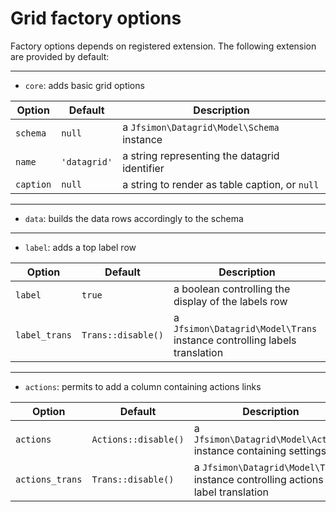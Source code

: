 Grid factory options
====================

Factory options depends on registered extension. The following extension are provided by default:

---

*  `core`: adds basic grid options

| Option | Default | Description |
|--------|---------|-------------|
| `schema` | `null` | a `Jfsimon\Datagrid\Model\Schema` instance |
| `name` | `'datagrid'` | a string representing the datagrid identifier |
| `caption` | `null` | a string to render as table caption, or `null` |

---

* `data`: builds the data rows accordingly to the schema

---

* `label`: adds a top label row

| Option | Default | Description |
|--------|---------|-------------|
| `label` | `true` | a boolean controlling the display of the labels row |
| `label_trans` | `Trans::disable()` | a `Jfsimon\Datagrid\Model\Trans` instance controlling labels translation |

---

* `actions`: permits to add a column containing actions links

| Option | Default | Description |
|--------|---------|-------------|
| `actions` | `Actions::disable()` | a `Jfsimon\Datagrid\Model\Actions` instance containing settings |
| `actions_trans` | `Trans::disable()` | a `Jfsimon\Datagrid\Model\Trans` instance controlling actions label translation |
